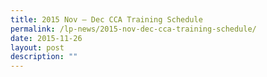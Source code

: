```yaml
---
title: 2015 Nov – Dec CCA Training Schedule
permalink: /lp-news/2015-nov-dec-cca-training-schedule/
date: 2015-11-26
layout: post
description: ""
---
```

